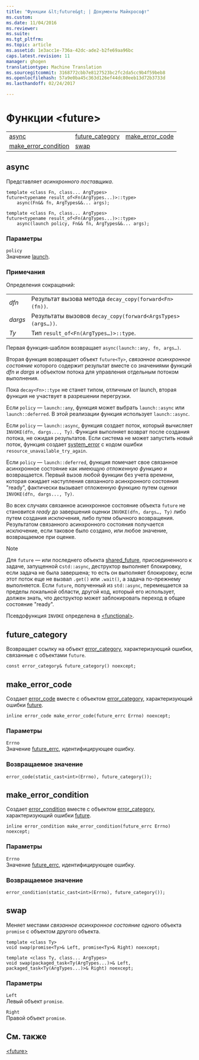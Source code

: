 ```yaml
---
title: "Функции &lt;future&gt; | Документы Майкрософт"
ms.custom: 
ms.date: 11/04/2016
ms.reviewer: 
ms.suite: 
ms.tgt_pltfrm: 
ms.topic: article
ms.assetid: 1e3acc1e-736a-42dc-ade2-b2fe69aa96bc
caps.latest.revision: 11
manager: ghogen
translationtype: Machine Translation
ms.sourcegitcommit: 3168772cbb7e8127523bc2fc2da5cc9b4f59beb8
ms.openlocfilehash: 57a9e0ba45c363d126ef44dc80eeb13d72b3733d
ms.lasthandoff: 02/24/2017

---
```

# <a name="ltfuturegt-functions"></a>Функции &lt;future&gt;
||||  
|-|-|-|  
|[async](#async_function)|[future_category](#future_category_function)|[make_error_code](#make_error_code_function)|  
|[make_error_condition](#make_error_condition_function)|[swap](#swap_function)|  
  
##  <a name="a-nameasyncfunctiona--async"></a><a name="async_function"></a>  async  
 Представляет *асинхронного поставщика*.  
  
```
template <class Fn, class... ArgTypes>
future<typename result_of<Fn(ArgTypes...)>::type>
    async(Fn&& fn, ArgTypes&&... args);

template <class Fn, class... ArgTypes>
future<typename result_of<Fn(ArgTypes...)>::type>
    async(launch policy, Fn&& fn, ArgTypes&&... args);
```  
  
### <a name="parameters"></a>Параметры  
 `policy`  
 Значение [launch](../standard-library/future-enums.md#launch_enumeration).  
  
### <a name="remarks"></a>Примечания  
 Определения сокращений:  
  
|||  
|-|-|  
|*dfn*|Результат вызова метода `decay_copy(forward<Fn>(fn))`.|  
|*dargs*|Результаты вызовов `decay_copy(forward<ArgsTypes>(args…))`.|  
|*Ty*|Тип `result_of<Fn(ArgTypes…)>::type`.|  
  
 Первая функция-шаблон возвращает `async(launch::any, fn, args…)`.  
  
 Вторая функция возвращает объект `future<Ty>`, *связанное асинхронное состояние* которого содержит результат вместе со значениями функций *dfn* и *dargs* и объектом потока для управления отдельным потоком выполнения.  
  
 Пока `decay<Fn>::type` не станет типом, отличным от launch, вторая функция не участвует в разрешении перегрузки.  
  
 Если `policy` — `launch::any`, функция может выбрать `launch::async` или `launch::deferred`. В этой реализации функция использует `launch::async`.  
  
 Если `policy` — `launch::async`, функция создает поток, который вычисляет `INVOKE(dfn, dargs..., Ty)`. Функция выполняет возврат после создания потока, не ожидая результатов. Если система не может запустить новый поток, функция создает [system_error](../standard-library/system-error-class.md) с кодом ошибки `resource_unavailable_try_again`.  
  
 Если `policy` — `launch::deferred`, функция помечает свое связанное асинхронное состояние как имеющую *отложенную функцию* и возвращается. Первый вызов любой функции без учета времени, которая ожидает наступления связанного асинхронного состояния "ready", фактически вызывает отложенную функцию путем оценки `INVOKE(dfn, dargs..., Ty)`.  
  
 Во всех случаях связанное асинхронное состояние объекта `future` не становится *ready* до завершения оценки `INVOKE(dfn, dargs…, Ty)` либо путем создания исключения, либо путем обычного возвращения. Результатом связанного асинхронного состояния получается исключение, если таковое было создано, или любое значение, возвращаемое при оценке.  
  
> [!NOTE]
>  Для `future` — или последнего объекта [shared_future](../standard-library/shared-future-class.md), присоединенного к задаче, запущенной с`std::async`, деструктор выполняет блокировку, если задача не была завершена; то есть он выполняет блокировку, если этот поток еще не вызвал `.get()` или `.wait()`, а задача по-прежнему выполняется. Если `future`, полученный из `std::async`, перемещается за пределы локальной области, другой код, который его использует, должен знать, что деструктор может заблокировать переход в общее состояние "ready".  
  
 Псевдофункция `INVOKE` определена в [\<functional>](../standard-library/functional.md).  
  
##  <a name="a-namefuturecategoryfunctiona--futurecategory"></a><a name="future_category_function"></a>  future_category  
 Возвращает ссылку на объект [error_category](../standard-library/error-category-class.md), характеризующий ошибки, связанные с объектами `future`.  
  
```
const error_category& future_category() noexcept;
```  
  
##  <a name="a-namemakeerrorcodefunctiona--makeerrorcode"></a><a name="make_error_code_function"></a>  make_error_code  
 Создает [error_code](../standard-library/error-code-class.md) вместе с объектом [error_category](../standard-library/error-category-class.md), характеризующий ошибки [future](../standard-library/future-class.md).  
  
```
inline error_code make_error_code(future_errc Errno) noexcept;
```  
  
### <a name="parameters"></a>Параметры  
 `Errno`  
 Значение [future_errc](../standard-library/future-enums.md#future_errc_enumeration), идентифицирующее ошибку.  
  
### <a name="return-value"></a>Возвращаемое значение  
 `error_code(static_cast<int>(Errno), future_category());`  
  
##  <a name="a-namemakeerrorconditionfunctiona--makeerrorcondition"></a><a name="make_error_condition_function"></a>  make_error_condition  
 Создает [error_condition](../standard-library/error-condition-class.md) вместе с объектом [error_category](../standard-library/error-category-class.md), характеризующий ошибки [future](../standard-library/future-class.md).  
  
```
inline error_condition make_error_condition(future_errc Errno) noexcept;
```  
  
### <a name="parameters"></a>Параметры  
 `Errno`  
 Значение [future_errc](../standard-library/future-enums.md#future_errc_enumeration), идентифицирующее ошибку.  
  
### <a name="return-value"></a>Возвращаемое значение  
 `error_condition(static_cast<int>(Errno), future_category());`  
  
##  <a name="a-nameswapfunctiona--swap"></a><a name="swap_function"></a>  swap  
 Меняет местами *связанное асинхронное состояние* одного объекта `promise` с объектом другого объекта.  
  
```
template <class Ty>
void swap(promise<Ty>& Left, promise<Ty>& Right) noexcept;

template <class Ty, class... ArgTypes>
void swap(packaged_task<Ty(ArgTypes...)>& Left, packaged_task<Ty(ArgTypes...)>& Right) noexcept;
```  
  
### <a name="parameters"></a>Параметры  
 `Left`  
 Левый объект `promise`.  
  
 `Right`  
 Правой объект `promise`.  
  
## <a name="see-also"></a>См. также  
 [\<future>](../standard-library/future.md)




